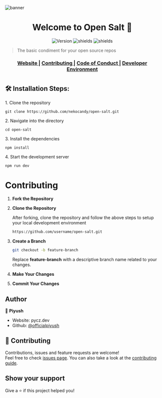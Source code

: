 <img alt="banner" src="https://cdn.discordapp.com/attachments/1156616032086130769/1158025306330898582/meme.png" />

<h1 align="center">Welcome to Open Salt 👋</h1>
<p align="center">
  <img alt="Version" src="https://img.shields.io/badge/version-1.0.0-blue.svg?style=for-the-badge" />   <img src="https://img.shields.io/github/license/nekocandy/open-salt?style=for-the-badge" alt="shields">  <img src="https://img.shields.io/github/directory-file-count/nekocandy/open-salt?style=for-the-badge" alt="shields"></p>

> The basic condiment for your open source repos

<div align="center">
  <h3>
    <a href="https://open-salt.vercel.app">
      Website
    </a>
    <span> | </span>
    <a href="https://github.com/nekocandy/open-salt/blob/main/.github/CONTRIBUTING.md">
      Contributing
    </a>
    <span> | </span>
    <a href="https://github.com/nekocandy/open-salt/blob/main/.github/CODE_OF_CONDUCT.md">
      Code of Conduct
    </a>
     <span> | </span>
    <a href="https://github.com/nekocandy/open-salt/blob/main/.github/DEV_ENVIRONMENT.md">
      Developer Environment
    </a>
  </h3>
</div>


# <h2>🛠️ Installation Steps:</h2>

<p>1. Clone the repository</p>

```
git clone https://github.com/nekocandy/open-salt.git
```

<p>2. Navigate into the directory</p>

```
cd open-salt
```

<p>3. Install the dependencies</p>

```
npm install
```

<p>4. Start the development server</p>

```
npm run dev
```

# Contributing
1. **Fork the Repository**
2. **Clone the Repository**

   After forking, clone the repository and follow the above steps to setup your local development environment

   ```sh
   https://github.com/username/open-salt.git
   ```

3. **Create a Branch**

   ```sh
   git checkout -b feature-branch
   ```

   Replace **feature-branch** with a descriptive branch name related to your changes.

4. **Make Your Changes**

6. **Commit Your Changes**
  

## Author

👤 **Piyush**

* Website: pycz.dev
* Github: [@officialpiyush](https://github.com/officialpiyush)

## 🤝 Contributing

Contributions, issues and feature requests are welcome!<br />Feel free to check [issues page](https://github.com/nekocandy/open-salt/issues?q=is%3Aissue+is%3Aopen+sort%3Aupdated-desc). You can also take a look at the [contributing guide](https://github.com/nekocandy/open-salt/blob/main/.github/CONTRIBUTING.md).

## Show your support

Give a ⭐️ if this project helped you!